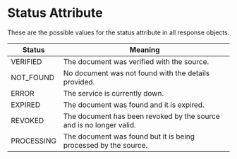 # Status Attribute

These are the possible values for the status attribute in all response objects.

Status | Meaning
---------- | -------
VERIFIED    | The document was verified with the source.
NOT_FOUND   | No document was not found with the details provided.
ERROR       | The service is currently down.
EXPIRED     | The document was found and it is expired.
REVOKED     | The document has been revoked by the source and is no longer valid.
PROCESSING  | The document was found but it is being processed by the source.
